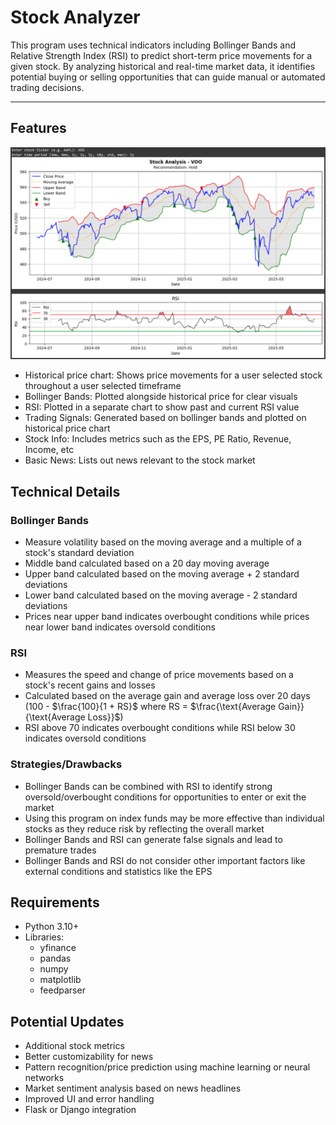 # Stock Analyzer
This program uses technical indicators including Bollinger Bands and Relative Strength Index (RSI) to predict short-term price movements for a given stock.
By analyzing historical and real-time market data, it identifies potential buying or selling opportunities that can guide manual or automated trading decisions.

---
## Features
![Analysis](https://github.com/Qijie-Sun/Stock-Analyzer/blob/main/public/analysisS.png)
- Historical price chart: Shows price movements for a user selected stock throughout a user selected timeframe
- Bollinger Bands: Plotted alongside historical price for clear visuals
- RSI: Plotted in a separate chart to show past and current RSI value
- Trading Signals: Generated based on bollinger bands and plotted on historical price chart
- Stock Info: Includes metrics such as the EPS, PE Ratio, Revenue, Income, etc
- Basic News: Lists out news relevant to the stock market

## Technical Details
### Bollinger Bands
- Measure volatility based on the moving average and a multiple of a stock's standard deviation
- Middle band calculated based on a 20 day moving average
- Upper band calculated based on the moving average + 2 standard deviations
- Lower band calculated based on the moving average - 2 standard deviations
- Prices near upper band indicates overbought conditions while prices near lower band indicates oversold conditions

### RSI
- Measures the speed and change of price movements based on a stock's recent gains and losses
- Calculated based on the average gain and average loss over 20 days (100 - $\frac{100}{1 + RS}$ where RS = $\frac{\text{Average Gain}}{\text{Average Loss}}$)
- RSI above 70 indicates overbought conditions while RSI below 30 indicates oversold conditions

### Strategies/Drawbacks
- Bollinger Bands can be combined with RSI to identify strong oversold/overbought conditions for opportunities to enter or exit the market
- Using this program on index funds may be more effective than individual stocks as they reduce risk by reflecting the overall market
- Bollinger Bands and RSI can generate false signals and lead to premature trades
- Bollinger Bands and RSI do not consider other important factors like external conditions and statistics like the EPS

## Requirements
- Python 3.10+
- Libraries:
  - yfinance
  - pandas
  - numpy
  - matplotlib
  - feedparser

## Potential Updates
- Additional stock metrics
- Better customizability for news
- Pattern recognition/price prediction using machine learning or neural networks
- Market sentiment analysis based on news headlines
- Improved UI and error handling
- Flask or Django integration
